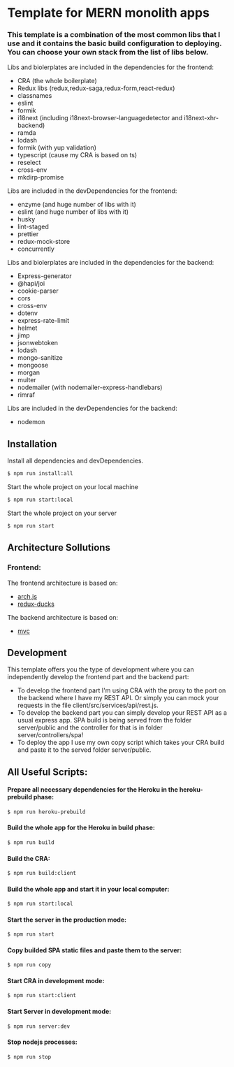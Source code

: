 # Template for MERN monolith apps

### This template is a combination of the most common libs that I use and it contains the basic build configuration to deploying. You can choose your own stack from the list of libs below.

Libs and biolerplates are included in the dependencies for the frontend:
  - CRA (the whole boilerplate)
  - Redux libs (redux,redux-saga,redux-form,react-redux)
  - classnames
  - eslint
  - formik
  - i18next (including i18next-browser-languagedetector and i18next-xhr-backend)
  - ramda
  - lodash
  - formik (with yup validation)
  - typescript (cause my CRA is based on ts)
  - reselect
  - cross-env
  - mkdirp-promise

Libs are included in the devDependencies for the frontend:
  - enzyme (and huge number of libs with it)
  - eslint (and huge number of libs with it)
  - husky
  - lint-staged
  - prettier
  - redux-mock-store
  - concurrently

Libs and biolerplates are included in the dependencies for the backend:
  - Express-generator
  - @hapi/joi
  - cookie-parser
  - cors
  - cross-env
  - dotenv
  - express-rate-limit
  - helmet
  - jimp
  - jsonwebtoken
  - lodash
  - mongo-sanitize
  - mongoose
  - morgan
  - multer
  - nodemailer (with nodemailer-express-handlebars)
  - rimraf

Libs are included in the devDependencies for the backend:
  - nodemon

## Installation

Install all dependencies and devDependencies.

```sh
$ npm run install:all
```

Start the whole project on your local machine

```sh
$ npm run start:local
```

Start the whole project on your server

```sh
$ npm run start
```

## Architecture Sollutions

### Frontend:
The frontend architecture is based on:
- [arch.js](https://blog.maddevs.io/best-architecture-for-the-react-project-149b377b379d)
- [redux-ducks](https://medium.com/@matthew.holman/what-is-redux-ducks-46bcb1ad04b7)

The backend architecture is based on:
- [mvc](https://habr.com/ru/post/181772/)

## Development
This template offers you the type of development where you can independently develop the frontend part and the backend part:
  - To develop the frontend part I'm using CRA with the proxy to the port on the backend where I have my REST API. Or simply you can mock your requests in the file client/src/services/api/rest.js.
  - To develop the backend part you can simply develop your REST API as a usual express app. SPA build is being served from the folder server/public and the controller for that is in folder server/controllers/spa!
  - To deploy the app I use my own copy script which takes your CRA build and paste it to the served folder server/public.

## All Useful Scripts:

#### Prepare all necessary dependencies for the Heroku in the heroku-prebuild phase:
```sh
$ npm run heroku-prebuild
```  
#### Build the whole app for the Heroku in build phase:
```sh
$ npm run build
```  
#### Build the CRA:
```sh
$ npm run build:client
```  
#### Build the whole app and start it in your local computer:
```sh
$ npm run start:local
``` 
#### Start the server in the production mode:
```sh
$ npm run start
```  
#### Copy builded SPA static files and paste them to the server:
```sh
$ npm run copy
``` 
#### Start CRA in development mode:
```sh
$ npm run start:client
``` 
#### Start Server in development mode:
```sh
$ npm run server:dev
``` 
#### Stop nodejs processes:
```sh
$ npm run stop
``` 